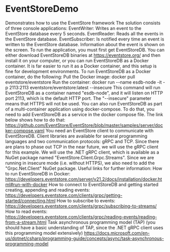 # EventStoreDemo
Demonstrates how to use the EventStore framework
The solution consists of three console applications:
EventWriter: Writes an event to the EventStore database every 5 seconds.
EventReader: Reads all the events in the EventStore database.
EventSubscriber: Is notified every time an event is written to the EventStore database. Information about the event is shown on the screen.
To run the application, you must first get EventStoreDB. You can either download EventStoreDB binaries at https://eventstore.org/ and then install it on your computer, or you can run EventStoreDB as a Docker container. It is far easier to run it as a Docker container, and this setup is fine for development environments. To run EventStoreDB as a Docker container, do the following:
Pull the Docker image: docker pull eventstore/eventstore
Run the container: docker run --name esdb-node -it -p 2113:2113 eventstore/eventstore:latest --insecure
This command will run EventStoreDB as a container named "esdb-node", and it will listen on HTTP port 2113, which is the default HTTP port. The "--insecure" parameter means that HTTPS will not be used.
You can also run EventStoreDB as part of a multi-container application using docker-compose. To do that, you need to add EventStoreDB as a service in the docker compose file. The link below shows how to do that:
https://github.com/EventStore/EventStore/blob/master/samples/server/docker-compose.yaml
You need an EventStore client to communicate with EventStoreDB. Client libraries are available for several programming languages and two communication protocols: gRPC and TCP. Since there are plans to phase out TCP in the near future, we will use the gRPC client for this example.
We will use the .NET gRPC client, which is available as a NuGet package named "EventStore.Client.Grpc.Streams". Since we are running in insecure mode (i.e. without HTTPS), we also need to add the "Grpc.Net.Client" NuGet package.
Useful links for further information:
How to run EventStoreDB in Docker: https://developers.eventstore.com/server/v21.2/docs/installation/docker.html#run-with-docker
How to connect to EventStoreDB and getting started creating, appending and reading events: https://developers.eventstore.com/clients/grpc/getting-started/connecting.html
How to subscribe to events: https://developers.eventstore.com/clients/grpc/subscribing-to-streams/
How to read events: https://developers.eventstore.com/clients/grpc/reading-events/reading-from-a-stream.html
Task asynchronous programming model (TAP) (you should have a basic understanding of TAP, since the .NET gRPC client uses this programming model extensively) https://docs.microsoft.com/en-us/dotnet/csharp/programming-guide/concepts/async/task-asynchronous-programming-model

